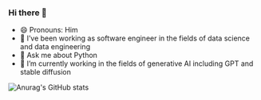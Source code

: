 ### Hi there 👋

<!--
**LivingInABubble/LivingInABubble** is a ✨ _special_ ✨ repository because its `README.md` (this file) appears on your GitHub profile.

Here are some ideas to get you started:

- ⚡ Fun fact: ...
- 🤔 I’m looking for help with ...
- 👯 I’m looking to collaborate on ...
- 📫 How to reach me: +1 ‪(669) 244-6355‬

[![Top Langs](https://github-readme-stats.vercel.app/api/top-langs/?username=LivingInABubble&layout=compact)](https://github.com/anuraghazra/github-readme-stats)
-->

- 😄 Pronouns: Him
- 🔭 I’ve been working as software engineer in the fields of data science and data engineering
- 💬 Ask me about Python
- 🌱 I’m currently working in the fields of generative AI including GPT and stable diffusion

![Anurag's GitHub stats](https://github-readme-stats.vercel.app/api?username=SnoopyDevelops&count_private=true&rank_icon=github&theme=radical)
